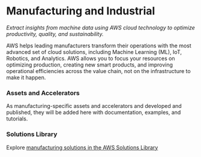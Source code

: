 # Manufacturing and Industrial

*Extract insights from machine data using AWS cloud technology to optimize productivity, quality, and sustainability.*

AWS helps leading manufacturers transform their operations with the most advanced set of cloud solutions, including Machine Learning (ML), IoT, Robotics, and Analytics. AWS allows you to focus your resources on optimizing production, creating new smart products, and improving operational efficiencies across the value chain, not on the infrastructure to make it happen.

### Assets and Accelerators

As manufacturing-specific assets and accelerators and developed and published, they will be added here with documentation, examples, and tutorials.

### Solutions Library

Explore [manufacturing solutions in the AWS Solutions Library](https://aws.amazon.com/solutions/industrial/)